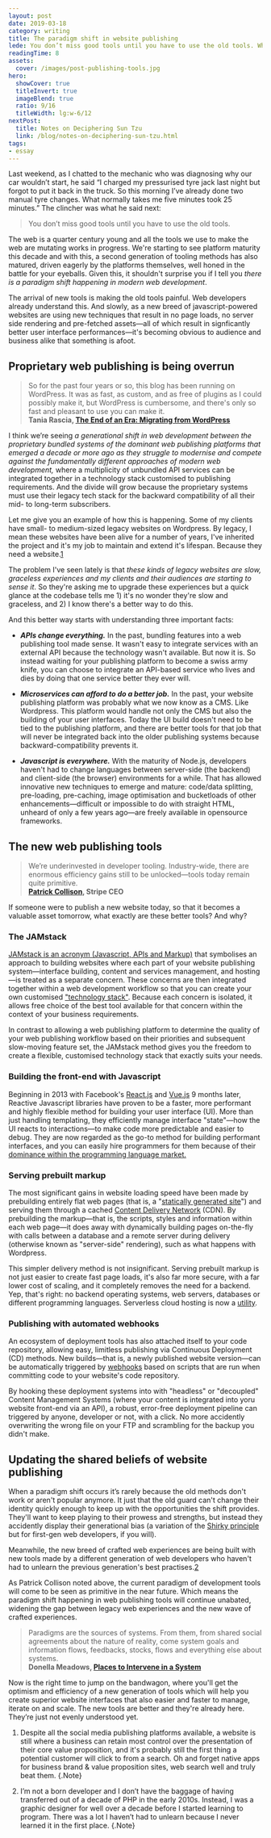 ```yaml
---
layout: post
date: 2019-03-18
category: writing
title: The paradigm shift in website publishing
lede: You don’t miss good tools until you have to use the old tools. When it comes to web development tools and publishing systems, there's a paradigm shift in effect. It'll not only make your website a better user experience, it'll be easier to maintain. It's just that you may have to wait until your current website system is painful enough before you believe me.
readingTime: 8
assets:
  cover: /images/post-publishing-tools.jpg
hero:
  showCover: true
  titleInvert: true
  imageBlend: true
  ratio: 9/16
  titleWidth: lg:w-6/12
nextPost:
  title: Notes on Deciphering Sun Tzu
  link: /blog/notes-on-deciphering-sun-tzu.html
tags: 
- essay
---
```


<!-- Build better websites with Reactive Javascript and the JAMstack -->

Last weekend, as I chatted to the mechanic who was diagnosing why our car wouldn’t start, he said “I charged my pressurised tyre jack last night but forgot to put it back in the truck. So this morning I’ve already done two manual tyre changes. What normally takes me five minutes took 25 minutes.” The clincher was what he said next:

> You don’t miss good tools until you have to use the old tools.

The web is a quarter century young and all the tools we use to make the web are mutating works in progress. We're starting to see platform maturity this decade and with this, a second generation of tooling methods has also matured, driven eagerly by the platforms themselves, well honed in the battle for your eyeballs. Given this, it shouldn't surprise you if I tell you _there is a paradigm shift happening in modern web development_.

The arrival of new tools is making the old tools painful. Web developers already understand this. And slowly, as a new breed of javascript-powered websites are using new techniques that result in no page loads, no server side rendering and pre-fetched assets—all of which result in signficantly better user interface performances—it's becoming obvious to audience and business alike that something is afoot.

## Proprietary web publishing is being overrun

> So for the past four years or so, this blog has been running on WordPress. It was as fast, as custom, and as free of plugins as I could possibly make it, but WordPress is cumbersome, and there's only so fast and pleasant to use you can make it.<br>**Tania Rascia, [The End of an Era: Migrating from WordPress](https://www.taniarascia.com/migrating-from-wordpress-to-gatsby/)**

I think we’re seeing _a generational shift in web development between the proprietary bundled systems of the dominant web publishing platforms that emerged a decade or more ago as they struggle to modernise and compete against the fundamentally different approaches of modern web development,_ where a multiplicity of unbundled API services can be integrated together in a technology stack customised to publishing requirements. And the divide will grow because the proprietary systems must use their legacy tech stack for the backward compatibility of all their mid- to long-term subscribers.

Let me give you an example of how this is happening. Some of my clients have small- to medium-sized legacy websites on Wordpress. By legacy, I mean these websites have been alive for a number of years, I've inherited the project and it's my job to maintain and extend it's lifespan. Because they need a website.<a href="#f-1" class="Footnote-marker u-linkClean">1</a>

The problem I've seen lately is that _these kinds of legacy websites are slow, graceless experiences and my clients and their audiences are starting to sense it_. So they're asking me to upgrade these experiences but a quick glance at the codebase tells me 1) it's no wonder they're slow and graceless, and 2) I know there's a better way to do this.

And this better way starts with understanding three important facts:

- _**APIs change everything.**_ In the past, bundling features into a web publishing tool made sense. It wasn't easy to integrate services with an external API because the technology wasn't available. But now it is. So instead waiting for your publishing platform to become a swiss army knife, you can choose to integrate an API-based service who lives and dies by doing that one service better they ever will.

- _**Microservices can afford to do a better job.**_ In the past, your website publishing platform was probably what we now know as a CMS. Like Wordpress. This platform would handle not only the CMS but also the building of your user interfaces. Today the UI build doesn't need to be tied to the publishing platform, and there are better tools for that job that will never be integrated back into the older publishing systems because backward-compatibility prevents it.

- _**Javascript is everywhere.**_ With the maturity of Node.js, developers haven't had to change languages between server-side (the backend) and client-side (the browser) environments for a while. That has allowed innovative new techniques to emerge and mature: code/data splitting, pre-loading, pre-caching, image optimisation and bucketloads of other enhancements—difficult or impossible to do with straight HTML, unheard of only a few years ago—are freely available in opensource frameworks.

<!-- with what originally made their system a success: they literally have too much legacy to overcome. -->

<!-- ## The generational shift in modern web publishing -->

## The new web publishing tools

> We’re underinvested in developer tooling. Industry-wide, there are enormous efficiency gains still to be unlocked—tools today remain quite primitive.<br>**[Patrick Collison](https://twitter.com/patrickc/status/1100075444962033664?s=12), Stripe CEO**

<!-- And I don't think it's just a matter of  -->

If someone were to publish a new website today, so that it becomes a valuable asset tomorrow, what exactly are these better tools? And why?

### The JAMstack

[JAMstack is an acronym (Javascript, APIs and Markup)](https://jamstack.org/) that symbolises an approach to building websites where each part of your website publishing system—interface building, content and services management, and hosting—is treated as a separate concern. These concerns are then integrated together within a web development workflow so that you can create your own customised ["technology stack"](https://mixpanel.com/topics/what-is-a-technology-stack/). Because each concern is isolated, it allows free choice of the best tool available for that concern within the context of your business requirements.

In contrast to allowing a web publishing platform to determine the quality of your web publishing workflow based on their priorities and subsequent slow-moving feature set, the JAMstack method gives you the freedom to create a flexible, customised technology stack that exactly suits your needs.

### Building the front-end with Javascript

Beginning in 2013 with Facebook's [React.js](https://reactjs.org/) and [Vue.js](https://vuejs.org/) 9 months later, Reactive Javascript libraries have proven to be a faster, more performant and highly flexible method for building your user interface (UI). More than just handling templating, they efficiently manage interface "state"—how the UI reacts to interactions—to make code more predictable and easier to debug. They are now regarded as the go-to method for building performant interfaces, and you can easily hire programmers for them because of their [dominance within the programming language market.](https://insights.stackoverflow.com/survey/2018#technology-frameworks-libraries-and-tools)

<!-- approachable, versatile, performant, maintainable, testable -->

<!-- Publishing houses like Squarespace, Wordpress, et al. now all use these Reactive Javascript libraries to build their CMS interfaces, but they don't build your resulting UI with it because they have too much invested in the backward compatibility of their legacy systems that got them success in the first place. -->

### Serving prebuilt markup

<!-- _Good web experiences get taken for granted. Bad web experiences get spoken about._  -->

The most significant gains in website loading speed have been made by prebuilding entirely flat web pages (that is, a "[statically generated site](https://www.staticgen.com/)") and serving them through a cached [Content Delivery Network](https://en.wikipedia.org/wiki/Content_delivery_network) (CDN). By prebuilding the markup—that is, the scripts, styles and information within each web page—it does away with dynamically building pages on-the-fly with calls between a database and a remote server during delivery (otherwise known as "server-side" rendering), such as what happens with Wordpress.

This simpler delivery method is not insignificant. Serving prebuilt markup is not just easier to create fast page loads, it's also far more secure, with a far lower cost of scaling, and it completely removes the need for a backend. Yep, that's right: no backend operating systems, web servers, databases or different programming languages. Serverless cloud hosting is now a [utility](https://evolve.hiredthought.com/#landscape).

### Publishing with automated webhooks

An ecosystem of deployment tools has also attached itself to your code repository, allowing easy, limitless publishing via Continuous Deployment (CD) methods. New builds—that is, a newly published website version—can be automatically triggered by [webhooks](https://developer.github.com/webhooks/) based on scripts that are run when committing code to your website's code repository.

By hooking these deployment systems into with "headless" or "decoupled" Content Management Systems (where your content is integrated into yoru website front-end via an API), a robust, error-free deployment pipeline can triggered by anyone, developer or not, with a click. No more accidently overwriting the wrong file on your FTP and scrambling for the backup you didn't make.

<!-- ### Opensource -->

<!-- All of these chnages are filtering down to even simple consumer business websites because they're driven by opensource. Which means you can simply `yarn add` to integrate it into your website. And that means developers love it. -->

<!-- - Statically generated sites (SSGs) & SPAs … generates SEO-friendly HTML files that can be hosted anywhere. These HTML files are optimized to load as fast as possible. After the HTML is loaded Vue.js takes over the HTML and hydrates into a fully Vue-powered SPA. ([Hydration](https://gridsome.org/docs/how-it-works#client-side-hydration) refers to the client-side process during which Vue takes over the static HTML sent by the server and turns it into a dynamic DOM that can react to client-side data changes.)
- SEO
- Decoupled (headless) CMS: the content is integrated into the front-end via an API
- server-side rendering previews in realtime with Storyblok -->

<!-- After all, it's your shopfront in a digital city. -->

## Updating the shared beliefs of website publishing

When a paradigm shift occurs it’s rarely because the old methods don't work or aren't popular anymore. It just that the old guard can't change their identity quickly enough to keep up with the opportunities the shift provides. They'll want to keep playing to their prowess and strengths, but instead they accidently display their generational bias (a variation of the [Shirky principle](https://en.wikipedia.org/wiki/Clay_Shirky#Shirky_principle) but for first-gen web developers, if you will).

Meanwhile, the new breed of crafted web experiences are being built with new tools made by a different generation of web developers who haven't had to unlearn the previous generation's best practises.<a href="#f-2" class="Footnote-marker u-linkClean">2</a>

As Patrick Collison noted above, the current paradigm of development tools will come to be seen as primitive in the near future. Which means the paradigm shift happening in web publishing tools will continue unabated, widening the gap between legacy web experiences and the new wave of crafted experiences.

<!-- These new tools are simpler in many respects, removing significant and complex sections from the old tech stack paradigm. When there is less to remember, less to manage and reduced legacy tools to maintain, you make more space to focus on the value-adding parts of your business. -->

> Paradigms are the sources of systems. From them, from shared social agreements about the nature of reality, come system goals and information flows, feedbacks, stocks, flows and everything else about systems.<br>**Donella Meadows, [Places to Intervene in a System](http://donellameadows.org/archives/leverage-points-places-to-intervene-in-a-system/)**

Now is the right time to jump on the bandwagon, where you'll get the optimism and efficiency of a new generation of tools which will help you create superior website interfaces that also easier and faster to manage, iterate on and scale. The new tools are better and they're already here. They’re just not evenly understood yet.

<!-- Like most paradigm shifts, however, we won't know this until we either see everyone else doing it, or it hurts. -->

<!-- Or until we have to go back and use the old tools. -->

1. Despite all the social media publishing platforms available, a website is still where a business can retain most control over the presentation of their core value proposition, and it's probably still the first thing a potential customer will click to from a search. Oh and forget native apps for business brand & value proposition sites, web search well and truly beat them. {.Note}

2. I’m not a born developer and I don’t have the baggage of having transferred out of a decade of PHP in the early 2010s. Instead, I was a graphic designer for well over a decade before I started learning to program. There was a lot I haven’t had to unlearn because I never learned it in the first place. {.Note}
